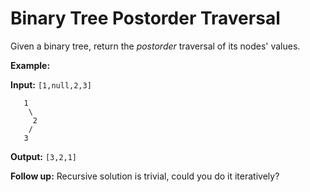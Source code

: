 # Binary Tree Postorder Traversal
Given a binary tree, return the _postorder_ traversal of its nodes' values.

**Example:**

**Input:** `[1,null,2,3]`
```
   1
    \
     2
    /
   3
```
**Output:** `[3,2,1]`

**Follow up:** Recursive solution is trivial, could you do it iteratively?
